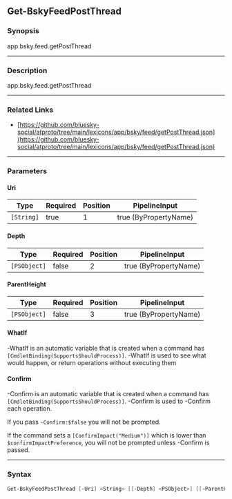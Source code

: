 Get-BskyFeedPostThread
----------------------




### Synopsis
app.bsky.feed.getPostThread



---


### Description

app.bsky.feed.getPostThread



---


### Related Links
* [https://github.com/bluesky-social/atproto/tree/main/lexicons/app/bsky/feed/getPostThread.json](https://github.com/bluesky-social/atproto/tree/main/lexicons/app/bsky/feed/getPostThread.json)





---


### Parameters
#### **Uri**




|Type      |Required|Position|PipelineInput        |
|----------|--------|--------|---------------------|
|`[String]`|true    |1       |true (ByPropertyName)|



#### **Depth**




|Type        |Required|Position|PipelineInput        |
|------------|--------|--------|---------------------|
|`[PSObject]`|false   |2       |true (ByPropertyName)|



#### **ParentHeight**




|Type        |Required|Position|PipelineInput        |
|------------|--------|--------|---------------------|
|`[PSObject]`|false   |3       |true (ByPropertyName)|



#### **WhatIf**
-WhatIf is an automatic variable that is created when a command has ```[CmdletBinding(SupportsShouldProcess)]```.
-WhatIf is used to see what would happen, or return operations without executing them
#### **Confirm**
-Confirm is an automatic variable that is created when a command has ```[CmdletBinding(SupportsShouldProcess)]```.
-Confirm is used to -Confirm each operation.

If you pass ```-Confirm:$false``` you will not be prompted.


If the command sets a ```[ConfirmImpact("Medium")]``` which is lower than ```$confirmImpactPreference```, you will not be prompted unless -Confirm is passed.



---


### Syntax
```PowerShell
Get-BskyFeedPostThread [-Uri] <String> [[-Depth] <PSObject>] [[-ParentHeight] <PSObject>] [-WhatIf] [-Confirm] [<CommonParameters>]
```
